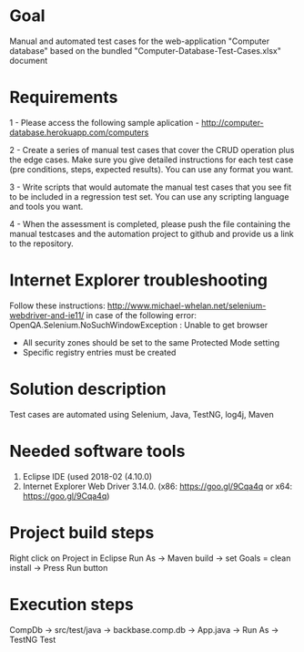 # Goal
Manual and automated test cases for the web-application "Computer database" based on the bundled "Computer-Database-Test-Cases.xlsx" document

# Requirements
1 - Please access the following sample aplication - http://computer-database.herokuapp.com/computers

2 - Create a series of manual test cases that cover the CRUD operation plus the edge cases. Make sure you give detailed instructions for each test case (pre conditions, steps, expected results). You can use any format you want.

3 - Write scripts that would automate the manual test cases that you see fit to be included in a regression test set. You can use any scripting language and tools you want.

4 - When the assessment is completed, please push the file containing the manual testcases and the automation project to github and provide us a link to the repository.

# Internet Explorer troubleshooting
Follow these instructions: http://www.michael-whelan.net/selenium-webdriver-and-ie11/ in case of the following error: OpenQA.Selenium.NoSuchWindowException : Unable to get browser
- All security zones should be set to the same Protected Mode setting
- Specific registry entries must be created

# Solution description
Test cases are automated using Selenium, Java, TestNG, log4j, Maven

# Needed software tools
1. Eclipse IDE (used 2018-02 (4.10.0)
2. Internet Explorer Web Driver 3.14.0. (x86: https://goo.gl/9Cqa4q or x64: https://goo.gl/9Cqa4q)

# Project build steps
Right click on Project in Eclipse
Run As -> Maven build -> set Goals = clean install -> Press Run button

# Execution steps
CompDb -> src/test/java -> backbase.comp.db -> App.java -> Run As -> TestNG Test
